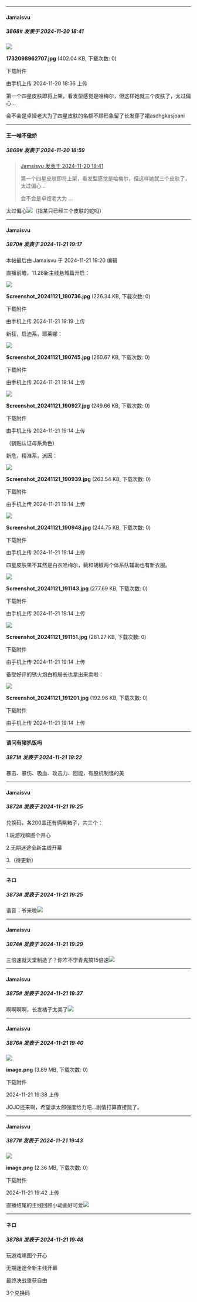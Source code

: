 ﻿
*****

####  Jamaisvu  
##### 3868#       发表于 2024-11-20 18:41

<img src="https://img.saraba1st.com/forum/202411/20/183644g11qm19k51j54j45.jpg" referrerpolicy="no-referrer">

<strong>1732098962707.jpg</strong> (402.04 KB, 下载次数: 0)

下载附件

由手机上传
2024-11-20 18:36 上传

第一个四星皮肤即将上架，看发型感觉是哈梅尔，但这样她就三个皮肤了，太过偏心...

会不会是卓娅老大为了四星皮肤的名额不顾形象留了长发穿了裙asdhgkasjoani


*****

####  王一唯不傲娇  
##### 3869#       发表于 2024-11-20 18:59

<blockquote><a href="httphttps://bbs.saraba1st.com/2b/forum.php?mod=redirect&amp;goto=findpost&amp;pid=66739426&amp;ptid=2064739" target="_blank">Jamaisvu 发表于 2024-11-20 18:41</a>

第一个四星皮肤即将上架，看发型感觉是哈梅尔，但这样她就三个皮肤了，太过偏心...

会不会是卓娅老大为 ...</blockquote>
太过偏心<img src="https://static.saraba1st.com/image/smiley/face2017/067.png" referrerpolicy="no-referrer">（指某只已经三个皮肤的蛇吗）


*****

####  Jamaisvu  
##### 3870#       发表于 2024-11-21 19:17

 本帖最后由 Jamaisvu 于 2024-11-21 19:20 编辑 

直播前瞻，11.28新主线悬城篇开启：

<img src="https://img.saraba1st.com/forum/202411/21/191909t8mo5aev8a0le0n7.jpg" referrerpolicy="no-referrer">

<strong>Screenshot_20241121_190736.jpg</strong> (226.34 KB, 下载次数: 0)

下载附件

由手机上传
2024-11-21 19:19 上传

新狂，启迪系，耶莱娜：

<img src="https://img.saraba1st.com/forum/202411/21/191447d9n291hws5jyhwsn.jpg" referrerpolicy="no-referrer">

<strong>Screenshot_20241121_190745.jpg</strong> (260.67 KB, 下载次数: 0)

下载附件

由手机上传
2024-11-21 19:14 上传

<img src="https://img.saraba1st.com/forum/202411/21/191447w5z6g95czscvx6gc.jpg" referrerpolicy="no-referrer">

<strong>Screenshot_20241121_190927.jpg</strong> (249.66 KB, 下载次数: 0)

下载附件

由手机上传
2024-11-21 19:14 上传

（锅贴认证母系角色）

新危，精准系，派因：

<img src="https://img.saraba1st.com/forum/202411/21/191448bzvw3486wqlsnqzy.jpg" referrerpolicy="no-referrer">

<strong>Screenshot_20241121_190939.jpg</strong> (263.54 KB, 下载次数: 0)

下载附件

由手机上传
2024-11-21 19:14 上传

<img src="https://img.saraba1st.com/forum/202411/21/191448d0ae5bgz55ag2s85.jpg" referrerpolicy="no-referrer">

<strong>Screenshot_20241121_190948.jpg</strong> (244.75 KB, 下载次数: 0)

下载附件

由手机上传
2024-11-21 19:14 上传

四星皮肤果不其然是白衣哈梅尔，蓟和胡椒两个体系队辅助也有新衣服。

<img src="https://img.saraba1st.com/forum/202411/21/191448p0ldeuzp8bl8839e.jpg" referrerpolicy="no-referrer">

<strong>Screenshot_20241121_191143.jpg</strong> (277.69 KB, 下载次数: 0)

下载附件

由手机上传
2024-11-21 19:14 上传

<img src="https://img.saraba1st.com/forum/202411/21/191449xkwu2huu1wjunk1h.jpg" referrerpolicy="no-referrer">

<strong>Screenshot_20241121_191151.jpg</strong> (281.27 KB, 下载次数: 0)

下载附件

由手机上传
2024-11-21 19:14 上传

备受好评的锈火炮白袍局长也拿出来卖啦：

<img src="https://img.saraba1st.com/forum/202411/21/191449rtv4tt50g7517z4q.jpg" referrerpolicy="no-referrer">

<strong>Screenshot_20241121_191201.jpg</strong> (192.96 KB, 下载次数: 0)

下载附件

由手机上传
2024-11-21 19:14 上传


*****

####  请问有猪扒饭吗  
##### 3871#       发表于 2024-11-21 19:22

暴击、暴伤、吸血、攻击力、回能，有股机制怪的美

*****

####  Jamaisvu  
##### 3872#       发表于 2024-11-21 19:25

兑换码，各200晶还有俩紫箱子，共三个：

1.玩游戏嘛图个开心

2.无期迷途全新主线开幕

3.（待更新）

*****

####  ネロ  
##### 3873#       发表于 2024-11-21 19:25

谐音：爷来啦<img src="https://static.saraba1st.com/image/smiley/face2017/067.png" referrerpolicy="no-referrer">


*****

####  Jamaisvu  
##### 3874#       发表于 2024-11-21 19:29

三倍速就天堂制造了？你咋不学青鬼搞15倍速<img src="https://static.saraba1st.com/image/smiley/face2017/067.png" referrerpolicy="no-referrer">


*****

####  Jamaisvu  
##### 3875#       发表于 2024-11-21 19:37

啊啊啊啊，长发橘子太美了<img src="https://static.saraba1st.com/image/smiley/face2017/077.png" referrerpolicy="no-referrer">


*****

####  Jamaisvu  
##### 3876#       发表于 2024-11-21 19:40

<img src="https://img.saraba1st.com/forum/202411/21/193836jpjw99y91ew91c9u.png" referrerpolicy="no-referrer">

<strong>image.png</strong> (3.89 MB, 下载次数: 0)

下载附件

2024-11-21 19:38 上传

JOJO还来啊，希望承太郎强度给力吧...剧情打算直接跳了。

*****

####  Jamaisvu  
##### 3877#       发表于 2024-11-21 19:43

<img src="https://img.saraba1st.com/forum/202411/21/194241oc1c6471cscnj161.png" referrerpolicy="no-referrer">

<strong>image.png</strong> (2.36 MB, 下载次数: 0)

下载附件

2024-11-21 19:42 上传

直播结尾的主线回顾小动画好可爱<img src="https://static.saraba1st.com/image/smiley/face2017/071.png" referrerpolicy="no-referrer">


*****

####  ネロ  
##### 3878#       发表于 2024-11-21 19:48

玩游戏嘛图个开心

无期迷途全新主线开幕

最终决战重获自由

3个兑换码

